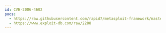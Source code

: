```yaml
---
id: CVE-2006-4602
pocs:
  - https://raw.githubusercontent.com/rapid7/metasploit-framework/master/modules/exploits/unix/webapp/tikiwiki_jhot_exec.rb
  - https://www.exploit-db.com/raw/2288
---
```

